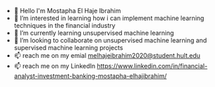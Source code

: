 - 👋 Hello I'm Mostapha El Haje Ibrahim
- 👀 I’m interested in learning how i can implement machine learning techniques in the financial industry 
- 🌱 I’m currently learning unsupervised machine learning 
- 🤟 I’m looking to collaborate on unsupervised machine learning and supervised machine learning projects 
- 📫 reach me on my emial melhajeibrahim2020@student.hult.edu
- 📫 reach me on my LinkedIn https://www.linkedin.com/in/financial-analyst-investment-banking-mostapha-elhajibrahim/
